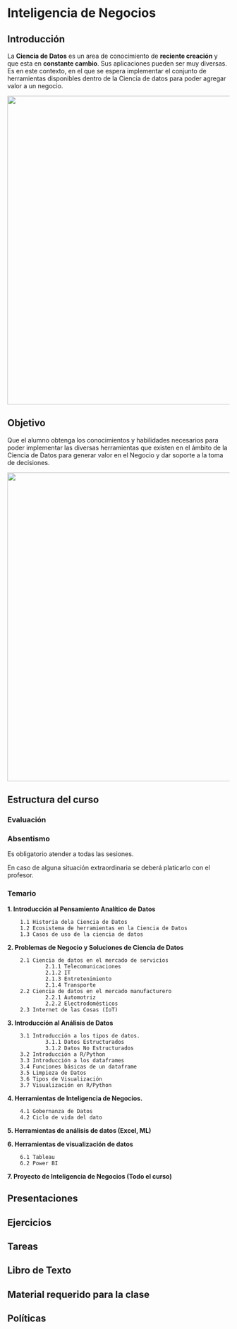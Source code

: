 # Inteligencia de Negocios

## Introducción
La **Ciencia de Datos** es un area de conocimiento de **reciente creación** y que esta en **constante cambio**. Sus aplicaciones pueden ser muy diversas. Es en este contexto, en el que se espera implementar el conjunto de herramientas disponibles dentro de la Ciencia de datos para poder agregar valor a un negocio.

<img src="https://github.com/edavgaun/Inteligencia-de-negocios/blob/master/img/datascience.png" width=700>


## Objetivo
Que el alumno obtenga los conocimientos y habilidades necesarios para poder implementar las diversas herramientas que existen en el ámbito de la Ciencia de Datos para generar valor en el Negocio y dar soporte a la toma de decisiones.

<img src="https://github.com/edavgaun/Inteligencia-de-negocios/blob/master/img/decision.png" width=700>

## Estructura del curso

  ### Evaluación

  ### Absentismo
  
  Es obligatorio atender a todas las sesiones.

  En caso de alguna situación extraordinaria se deberá platicarlo con el profesor.

  ### Temario
   **1. Introducción al Pensamiento Analítico de Datos**
   
        1.1 Historia dela Ciencia de Datos
        1.2 Ecosistema de herramientas en la Ciencia de Datos
        1.3 Casos de uso de la ciencia de datos


   **2. Problemas de Negocio y Soluciones de Ciencia de Datos**
   
        2.1 Ciencia de datos en el mercado de servicios
                2.1.1 Telecomunicaciones
                2.1.2 IT
                2.1.3 Entretenimiento
                2.1.4 Transporte
        2.2 Ciencia de datos en el mercado manufacturero
                2.2.1 Automotriz
                2.2.2 Electrodomésticos
        2.3 Internet de las Cosas (IoT)


   **3. Introducción al Análisis de Datos**

        3.1 Introducción a los tipos de datos.
                3.1.1 Datos Estructurados
                3.1.2 Datos No Estructurados
        3.2 Introducción a R/Python
        3.3 Introducción a los dataframes
        3.4 Funciones básicas de un dataframe
        3.5 Limpieza de Datos
        3.6 Tipos de Visualización
        3.7 Visualización en R/Python


   **4. Herramientas de Inteligencia de Negocios.**

        4.1 Gobernanza de Datos
        4.2 Ciclo de vida del dato

   **5. Herramientas de análisis de datos (Excel, ML)**

   **6. Herramientas de visualización de datos**

        6.1 Tableau
        6.2 Power BI

   **7. Proyecto de Inteligencia de Negocios (Todo el curso)**

## Presentaciones

## Ejercicios

## Tareas

## Libro de Texto

## Material requerido para la clase

## Políticas
